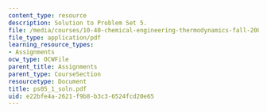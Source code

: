 ```yaml
---
content_type: resource
description: Solution to Problem Set 5.
file: /media/courses/10-40-chemical-engineering-thermodynamics-fall-2003/e22bfe4a2621f9b8b3c36524fcd20e65_ps05_1_soln.pdf
file_type: application/pdf
learning_resource_types:
- Assignments
ocw_type: OCWFile
parent_title: Assignments
parent_type: CourseSection
resourcetype: Document
title: ps05_1_soln.pdf
uid: e22bfe4a-2621-f9b8-b3c3-6524fcd20e65
---
```

